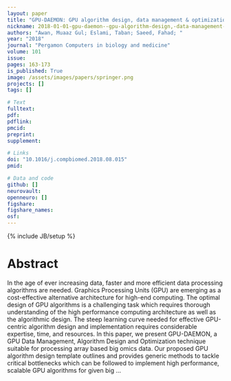 ```yaml
---
layout: paper
title: "GPU-DAEMON: GPU algorithm design, data management & optimization template for array based big omics data"
nickname: 2018-01-01-gpu-daemon--gpu-algorithm-design,-data-management-&-optimization-template-for-array-based-big-omics-data
authors: "Awan, Muaaz Gul; Eslami, Taban; Saeed, Fahad; "
year: "2018"
journal: "Pergamon Computers in biology and medicine"
volume: 101
issue:
pages: 163-173
is_published: True
image: /assets/images/papers/springer.png
projects: []
tags: []

# Text
fulltext:
pdf:
pdflink:
pmcid:
preprint: 
supplement:

# Links
doi: "10.1016/j.compbiomed.2018.08.015"
pmid:

# Data and code
github: []
neurovault:
openneuro: []
figshare:
figshare_names:
osf:
---
```

{% include JB/setup %}

# Abstract

In the age of ever increasing data, faster and more efficient data processing algorithms are needed. Graphics Processing Units (GPU) are emerging as a cost-effective alternative architecture for high-end computing. The optimal design of GPU algorithms is a challenging task which requires thorough understanding of the high performance computing architecture as well as the algorithmic design. The steep learning curve needed for effective GPU-centric algorithm design and implementation requires considerable expertise, time, and resources. In this paper, we present GPU-DAEMON, a GPU Data Management, Algorithm Design and Optimization technique suitable for processing array based big omics data. Our proposed GPU algorithm design template outlines and provides generic methods to tackle critical bottlenecks which can be followed to implement high performance, scalable GPU algorithms for given big …

